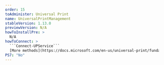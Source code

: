 ```yaml
---
order: 15
toAdminister: Universal Print
name: UniversalPrintManagement
stableVersion: 1.13.0
previewVersion: N/A
howToInstallPre: >
  N/A
howToConnect: >
  ```Connect-UPService```
  [More methods](https://docs.microsoft.com/en-us/universal-print/fundamentals/universal-print-powershell?WT.mc_id=M365-MVP-5004663)
PS7: "No"
---
```

